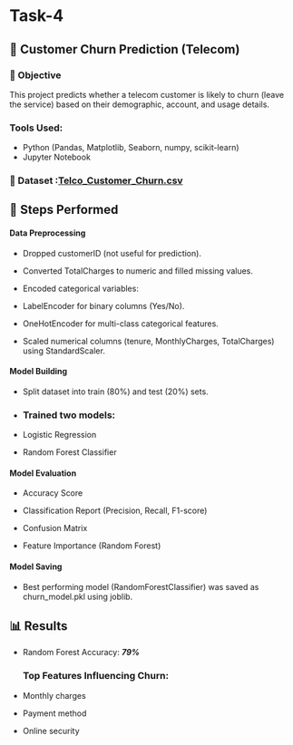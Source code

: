 # Task-4
## 📌 Customer Churn Prediction (Telecom)

### 🎯 Objective

This project predicts whether a telecom customer is likely to churn (leave the service) based on their demographic, account, and usage details.
### Tools Used: 
- Python (Pandas, Matplotlib, Seaborn, numpy, scikit-learn)
- Jupyter Notebook
### 📂 Dataset :[Telco_Customer_Churn.csv](https://github.com/user-attachments/files/22206998/Telco_Customer_Churn.csv)

## 🔎 Steps Performed

#### Data Preprocessing

- Dropped customerID (not useful for prediction).

- Converted TotalCharges to numeric and filled missing values.

- Encoded categorical variables:

- LabelEncoder for binary columns (Yes/No).

- OneHotEncoder for multi-class categorical features.

- Scaled numerical columns (tenure, MonthlyCharges, TotalCharges) using StandardScaler.

#### Model Building

- Split dataset into train (80%) and test (20%) sets.

- ### Trained two models:

- Logistic Regression

- Random Forest Classifier

#### Model Evaluation

- Accuracy Score
  
- Classification Report (Precision, Recall, F1-score)

- Confusion Matrix

- Feature Importance (Random Forest)

#### Model Saving

- Best performing model (RandomForestClassifier) was saved as churn_model.pkl using joblib.


## 📊 Results

- Random Forest Accuracy: ***79%***

  ### Top Features Influencing Churn:

- Monthly charges

- Payment method

- Online security


